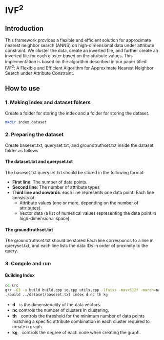# IVF<sup>2</sup>
## Introduction
This framework provides a flexible and efficient solution for approximate nearest neighbor search (ANNS) on high-dimensional data under attribute constraint. We cluster the data, create an inverted file, and further create an inverted file for each cluster based on the attribute values. This implementation is based on the algorithm described in our paper titled　IVF<sup>2</sup>: A Flexible and Efficient Algorithm for Approximate Nearest Neighbor Search under Attribute Constraint.

## How to use
### 1. Making index and dataset folsers
Create a folder for storing the index and a folder for storing the dataset.
```sh
mkdir index dataset
```

### 2. Preparing the dataset
Create baseset.txt, queryset.txt, and groundtruthset.txt inside the dataset folder as follows

#### The dataset.txt and queryset.txt
The baseset.txt queryset.txt should be stored in the following format:
- **First line**: The number of data points.
- **Second line**: The number of attribute types
- **Third line and onwards**: each line represents one data point. Each line consists of:
   - Attribute values (one or more, depending on the number of attributes).
   - Vector data (a list of numerical values representing the data point in high-dimensional space).

#### The groundtruthset.txt
The groundtruthset.txt should be stored Each line corresponds to a line in queryset.txt, and each line lists the data IDs in order of proximity to the query.

### 3. Compile and run
#### Building Index
```sh
cd src
g++ -O3 -o build build.cpp io.cpp utils.cpp -lfaiss -mavx512f -march=native
./build ../dataset/baseset.txt index d nc th kg
```
- **d**　is the dimensionality of the data vectors.
- **nc** controls the number of clusters in clustering.
- **th**　controls the threshold for the minimum number of data points matching a specific attribute combination in each cluster required to create a graph.
- **kg**　controls the degree of each node when creating the graph.
